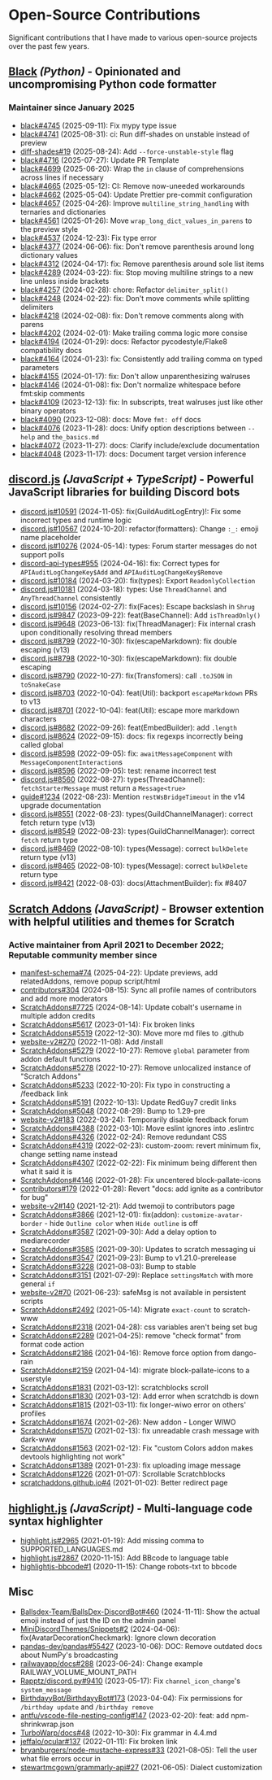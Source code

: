 # Open-Source Contributions

Significant contributions that I have made to various open-source projects over the past few years.

## [Black](https://black.readthedocs.io/en/stable/) _(Python)_ - Opinionated and uncompromising Python code formatter

### Maintainer since January 2025

- [black#4745](https://github.com/psf/black/pull/4745) (2025-09-11): Fix mypy type issue
- [black#4741](https://github.com/psf/black/pull/4741) (2025-08-31): ci: Run diff-shades on unstable instead of preview
- [diff-shades#19](https://github.com/ichard26/diff-shades/pull/19) (2025-08-24): Add `--force-unstable-style` flag
- [black#4716](https://github.com/psf/black/pull/4716) (2025-07-27): Update PR Template
- [black#4699](https://github.com/psf/black/pull/4699) (2025-06-20): Wrap the `in` clause of comprehensions across lines if necessary
- [black#4665](https://github.com/psf/black/pull/4665) (2025-05-12): CI: Remove now-uneeded workarounds
- [black#4662](https://github.com/psf/black/pull/4662) (2025-05-04): Update Prettier pre-commit configuration
- [black#4657](https://github.com/psf/black/pull/4657) (2025-04-26): Improve `multiline_string_handling` with ternaries and dictionaries
- [black#4561](https://github.com/psf/black/pull/4561) (2025-01-26): Move `wrap_long_dict_values_in_parens` to the preview style
- [black#4537](https://github.com/psf/black/pull/4537) (2024-12-23): Fix type error
- [black#4377](https://github.com/psf/black/pull/4377) (2024-06-06): fix: Don't remove parenthesis around long dictionary values
- [black#4312](https://github.com/psf/black/pull/4312) (2024-04-17): fix: Remove parenthesis around sole list items
- [black#4289](https://github.com/psf/black/pull/4289) (2024-03-22): fix: Stop moving multiline strings to a new line unless inside brackets
- [black#4257](https://github.com/psf/black/pull/4257) (2024-02-28): chore: Refactor `delimiter_split()`
- [black#4248](https://github.com/psf/black/pull/4248) (2024-02-22): fix: Don't move comments while splitting delimiters
- [black#4218](https://github.com/psf/black/pull/4218) (2024-02-08): fix: Don't remove comments along with parens
- [black#4202](https://github.com/psf/black/pull/4202) (2024-02-01): Make trailing comma logic more consise
- [black#4194](https://github.com/psf/black/pull/4194) (2024-01-29): docs: Refactor pycodestyle/Flake8 compatibility docs
- [black#4164](https://github.com/psf/black/pull/4164) (2024-01-23): fix: Consistently add trailing comma on typed parameters
- [black#4155](https://github.com/psf/black/pull/4155) (2024-01-17): fix: Don't allow unparenthesizing walruses
- [black#4146](https://github.com/psf/black/pull/4146) (2024-01-08): fix: Don't normalize whitespace before fmt:skip comments
- [black#4109](https://github.com/psf/black/pull/4109) (2023-12-13): fix: In subscripts, treat walruses just like other binary operators
- [black#4090](https://github.com/psf/black/pull/4090) (2023-12-08): docs: Move `fmt: off` docs
- [black#4076](https://github.com/psf/black/pull/4076) (2023-11-28): docs: Unify option descriptions between `--help` and `the_basics.md`
- [black#4072](https://github.com/psf/black/pull/4072) (2023-11-27): docs: Clarify include/exclude documentation
- [black#4048](https://github.com/psf/black/pull/4048) (2023-11-17): docs: Document target version inference

## [discord.js](https://discord.js.org/) _(JavaScript + TypeScript)_ - Powerful JavaScript libraries for building Discord bots

- [discord.js#10591](https://github.com/discordjs/discord.js/pull/10591) (2024-11-05): fix(GuildAuditLogEntry)!: Fix some incorrect types and runtime logic
- [discord.js#10567](https://github.com/discordjs/discord.js/pull/10567) (2024-10-20): refactor(formatters): Change `:_:` emoji name placeholder
- [discord.js#10276](https://github.com/discordjs/discord.js/pull/10276) (2024-05-14): types: Forum starter messages do not support polls
- [discord-api-types#955](https://github.com/discordjs/discord-api-types/pull/955) (2024-04-16): fix: Correct types for `APIAuditLogChangeKey$Add` and `APIAuditLogChangeKey$Remove`
- [discord.js#10184](https://github.com/discordjs/discord.js/pull/10184) (2024-03-20): fix(types): Export `ReadonlyCollection`
- [discord.js#10181](https://github.com/discordjs/discord.js/pull/10181) (2024-03-18): types: Use `ThreadChannel` and `AnyThreadChannel` consistently
- [discord.js#10156](https://github.com/discordjs/discord.js/pull/10156) (2024-02-27): fix(Faces): Escape backslash in `Shrug`
- [discord.js#9847](https://github.com/discordjs/discord.js/pull/9847) (2023-09-22): feat(BaseChannel): Add `isThreadOnly()`
- [discord.js#9648](https://github.com/discordjs/discord.js/pull/9648) (2023-06-13): fix(ThreadManager): Fix internal crash upon conditionally resolving thread members
- [discord.js#8799](https://github.com/discordjs/discord.js/pull/8799) (2022-10-30): fix(escapeMarkdown): fix double escaping (v13)
- [discord.js#8798](https://github.com/discordjs/discord.js/pull/8798) (2022-10-30): fix(escapeMarkdown): fix double escaping
- [discord.js#8790](https://github.com/discordjs/discord.js/pull/8790) (2022-10-27): fix(Transfomers): call `.toJSON` in `toSnakeCase`
- [discord.js#8703](https://github.com/discordjs/discord.js/pull/8703) (2022-10-04): feat(Util): backport `escapeMarkdown` PRs to v13
- [discord.js#8701](https://github.com/discordjs/discord.js/pull/8701) (2022-10-04): feat(Util): escape more markdown characters
- [discord.js#8682](https://github.com/discordjs/discord.js/pull/8682) (2022-09-26): feat(EmbedBuilder): add `.length`
- [discord.js#8624](https://github.com/discordjs/discord.js/pull/8624) (2022-09-15): docs: fix regexps incorrectly being called global
- [discord.js#8598](https://github.com/discordjs/discord.js/pull/8598) (2022-09-05): fix: `awaitMessageComponent` with `MessageComponentInteraction`s
- [discord.js#8596](https://github.com/discordjs/discord.js/pull/8596) (2022-09-05): test: rename incorrect test
- [discord.js#8560](https://github.com/discordjs/discord.js/pull/8560) (2022-08-27): types(ThreadChannel): `fetchStarterMessage` must return a `Message<true>`
- [guide#1234](https://github.com/discordjs/guide/pull/1234) (2022-08-23): Mention `restWsBridgeTimeout` in the v14 upgrade documentation
- [discord.js#8551](https://github.com/discordjs/discord.js/pull/8551) (2022-08-23): types(GuildChannelManager): correct fetch return type (v13)
- [discord.js#8549](https://github.com/discordjs/discord.js/pull/8549) (2022-08-23): types(GuildChannelManager): correct `fetch` return type
- [discord.js#8469](https://github.com/discordjs/discord.js/pull/8469) (2022-08-10): types(Message): correct `bulkDelete` return type (v13)
- [discord.js#8465](https://github.com/discordjs/discord.js/pull/8465) (2022-08-10): types(Message): correct `bulkDelete` return type
- [discord.js#8421](https://github.com/discordjs/discord.js/pull/8421) (2022-08-03): docs(AttachmentBuilder): fix #8407

## [Scratch Addons](https://scratchaddons.com/) _(JavaScript)_ - Browser extention with helpful utilities and themes for Scratch

### Active maintainer from April 2021 to December 2022; Reputable community member since

- [manifest-schema#74](https://github.com/ScratchAddons/manifest-schema/pull/74) (2025-04-22): Update previews, add relatedAddons, remove popup script/html
- [contributors#304](https://github.com/ScratchAddons/contributors/pull/304) (2024-08-15): Sync all profile names of contributors and add more moderators
- [ScratchAddons#7725](https://github.com/ScratchAddons/ScratchAddons/pull/7725) (2024-08-14): Update cobalt's username in multiple addon credits
- [ScratchAddons#5617](https://github.com/ScratchAddons/ScratchAddons/pull/5617) (2023-01-14): Fix broken links
- [ScratchAddons#5519](https://github.com/ScratchAddons/ScratchAddons/pull/5519) (2022-12-30): Move more md files to .github
- [website-v2#270](https://github.com/ScratchAddons/website-v2/pull/270) (2022-11-08): Add /install
- [ScratchAddons#5279](https://github.com/ScratchAddons/ScratchAddons/pull/5279) (2022-10-27): Remove `global` parameter from addon default functions
- [ScratchAddons#5278](https://github.com/ScratchAddons/ScratchAddons/pull/5278) (2022-10-27): Remove unlocalized instance of "Scratch Addons"
- [ScratchAddons#5233](https://github.com/ScratchAddons/ScratchAddons/pull/5233) (2022-10-20): Fix typo in constructing a /feedback link
- [ScratchAddons#5191](https://github.com/ScratchAddons/ScratchAddons/pull/5191) (2022-10-13): Update RedGuy7 credit links
- [ScratchAddons#5048](https://github.com/ScratchAddons/ScratchAddons/pull/5048) (2022-08-29): Bump to 1.29-pre
- [website-v2#183](https://github.com/ScratchAddons/website-v2/pull/183) (2022-03-24): Temporarily disable feedback forum
- [ScratchAddons#4388](https://github.com/ScratchAddons/ScratchAddons/pull/4388) (2022-03-10): Move eslint ignores into .eslintrc
- [ScratchAddons#4326](https://github.com/ScratchAddons/ScratchAddons/pull/4326) (2022-02-24): Remove redundant CSS
- [ScratchAddons#4319](https://github.com/ScratchAddons/ScratchAddons/pull/4319) (2022-02-23): custom-zoom: revert minimum fix, change setting name instead
- [ScratchAddons#4307](https://github.com/ScratchAddons/ScratchAddons/pull/4307) (2022-02-22): Fix minimum being different then what it said it is
- [ScratchAddons#4146](https://github.com/ScratchAddons/ScratchAddons/pull/4146) (2022-01-28): Fix uncentered block-pallate-icons
- [contributors#179](https://github.com/ScratchAddons/contributors/pull/179) (2022-01-28): Revert "docs: add ignite as a contributor for bug"
- [website-v2#140](https://github.com/ScratchAddons/website-v2/pull/140) (2021-12-21): Add twemoji to contributors page
- [ScratchAddons#3866](https://github.com/ScratchAddons/ScratchAddons/pull/3866) (2021-12-01): fix(addon): `customize-avatar-border` - hide `Outline color` when `Hide outline` is off
- [ScratchAddons#3587](https://github.com/ScratchAddons/ScratchAddons/pull/3587) (2021-09-30): Add a delay option to mediarecorder
- [ScratchAddons#3585](https://github.com/ScratchAddons/ScratchAddons/pull/3585) (2021-09-30): Updates to scratch messaging ui
- [ScratchAddons#3547](https://github.com/ScratchAddons/ScratchAddons/pull/3547) (2021-09-23): Bump to v1.21.0-prerelease
- [ScratchAddons#3228](https://github.com/ScratchAddons/ScratchAddons/pull/3228) (2021-08-03): Bump to stable
- [ScratchAddons#3151](https://github.com/ScratchAddons/ScratchAddons/pull/3151) (2021-07-29): Replace `settingsMatch` with more general `if`
- [website-v2#70](https://github.com/ScratchAddons/website-v2/pull/70) (2021-06-23): safeMsg is not available in persistent scripts
- [ScratchAddons#2492](https://github.com/ScratchAddons/ScratchAddons/pull/2492) (2021-05-14): Migrate `exact-count` to scratch-www
- [ScratchAddons#2318](https://github.com/ScratchAddons/ScratchAddons/pull/2318) (2021-04-28): css variables aren't being set bug
- [ScratchAddons#2289](https://github.com/ScratchAddons/ScratchAddons/pull/2289) (2021-04-25): remove "check format" from format code action
- [ScratchAddons#2186](https://github.com/ScratchAddons/ScratchAddons/pull/2186) (2021-04-16): Remove force option from dango-rain
- [ScratchAddons#2159](https://github.com/ScratchAddons/ScratchAddons/pull/2159) (2021-04-14): migrate block-pallate-icons to a userstyle
- [ScratchAddons#1831](https://github.com/ScratchAddons/ScratchAddons/pull/1831) (2021-03-12): scratchblocks scroll
- [ScratchAddons#1830](https://github.com/ScratchAddons/ScratchAddons/pull/1830) (2021-03-12): Add error when scratchdb is down
- [ScratchAddons#1815](https://github.com/ScratchAddons/ScratchAddons/pull/1815) (2021-03-11): fix longer-wiwo error on others' profiles
- [ScratchAddons#1674](https://github.com/ScratchAddons/ScratchAddons/pull/1674) (2021-02-26): New addon - Longer WIWO
- [ScratchAddons#1570](https://github.com/ScratchAddons/ScratchAddons/pull/1570) (2021-02-13): fix unreadable crash message with dark-www
- [ScratchAddons#1563](https://github.com/ScratchAddons/ScratchAddons/pull/1563) (2021-02-12): Fix "custom Colors addon makes devtools highlighting not work"
- [ScratchAddons#1389](https://github.com/ScratchAddons/ScratchAddons/pull/1389) (2021-01-23): fix uploading image message
- [ScratchAddons#1226](https://github.com/ScratchAddons/ScratchAddons/pull/1226) (2021-01-07): Scrollable Scratchblocks
- [scratchaddons.github.io#4](https://github.com/ScratchAddons/scratchaddons.github.io/pull/4) (2021-01-02): Better redirect page

## [highlight.js](https://highlightjs.org/) _(JavaScript)_ - Multi-language code syntax highlighter

- [highlight.js#2965](https://github.com/highlightjs/highlight.js/pull/2965) (2021-01-19): Add missing comma to SUPPORTED_LANGUAGES.md
- [highlight.js#2867](https://github.com/highlightjs/highlight.js/pull/2867) (2020-11-15): Add BBcode to language table
- [highlightjs-bbcode#1](https://github.com/highlightjs/highlightjs-bbcode/pull/1) (2020-11-15): Change robots-txt to bbcode

## Misc

- [Ballsdex-Team/BallsDex-DiscordBot#460](https://github.com/Ballsdex-Team/BallsDex-DiscordBot/pull/460) (2024-11-11): Show the actual emoji instead of just the ID on the admin panel
- [MiniDiscordThemes/Snippets#2](https://github.com/MiniDiscordThemes/Snippets/pull/2) (2024-04-06): fix(AvatarDecorationCheckmark): Ignore clown decoration
- [pandas-dev/pandas#55427](https://github.com/pandas-dev/pandas/pull/55427) (2023-10-06): DOC: Remove outdated docs about NumPy's broadcasting
- [railwayapp/docs#288](https://github.com/railwayapp/docs/pull/288) (2023-06-24): Change example RAILWAY_VOLUME_MOUNT_PATH
- [Rapptz/discord.py#9410](https://github.com/Rapptz/discord.py/pull/9410) (2023-05-17): Fix `channel_icon_change`'s `system_message`
- [BirthdayyBot/BirthdayyBot#173](https://github.com/BirthdayyBot/BirthdayyBot/pull/173) (2023-04-04): Fix permissions for `/birthday update` and `/birthday remove`
- [antfu/vscode-file-nesting-config#147](https://github.com/antfu/vscode-file-nesting-config/pull/147) (2023-02-20): feat: add npm-shrinkwrap.json
- [TurboWarp/docs#48](https://github.com/TurboWarp/docs/pull/48) (2022-10-30): Fix grammar in 4.4.md
- [jeffalo/ocular#137](https://github.com/jeffalo/ocular/pull/137) (2022-01-11): Fix broken link
- [bryanburgers/node-mustache-express#33](https://github.com/bryanburgers/node-mustache-express/pull/33) (2021-08-05): Tell the user what file errors occur in
- [stewartmcgown/grammarly-api#27](https://github.com/stewartmcgown/grammarly-api/pull/27) (2021-06-05): Dialect customization
